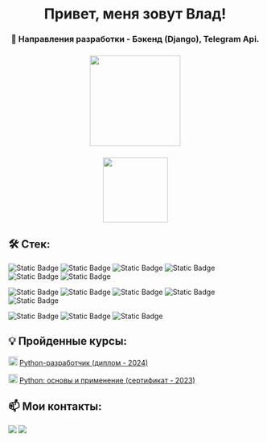 <h1 align="center" class="heading-element" dir="auto">Привет, меня зовут Влад! </h1>
<h3 align="center" class="heading-element" dir="auto">
  🚀 Направления разработки - Бэкенд (Django), Telegram Api.
</h3>

<h3 align="center" class="heading-element" dir="auto">
  <a href="https://github.com/anuraghazra/convoychat">
    <img height=180 align="center" src="https://github-readme-stats.vercel.app/api/top-langs?username=Vlad-RND&layout=compact&langs_count=4&card_width=320&hide=javascript,css" />
  </a>
</h3>
<h3 align="center" class="heading-element" dir="auto">
  <a href="https://github.com/anuraghazra/github-readme-stats">
    <img height=129 align="center" src="https://github-readme-stats.vercel.app/api?username=Vlad-RND&hide=stars,prs,issues,contribs&show_icons=true&hide_rank=true&custom_title=My+GitHub+Stats" />
  </a>
</h3>

## 🛠 Стек:
<p>
  
  ![Static Badge](https://img.shields.io/badge/python-blue?style=for-the-badge&logo=python&logoColor=yellow)
  ![Static Badge](https://img.shields.io/badge/django-darkgreen?style=for-the-badge&logo=django&logoColor=white)
  ![Static Badge](https://img.shields.io/badge/docker-blue?style=for-the-badge&logo=docker&logoColor=white)
  ![Static Badge](https://img.shields.io/badge/postgresql-blue?style=for-the-badge&logo=postgresql&logoColor=white)
  ![Static Badge](https://img.shields.io/badge/linux-white?style=for-the-badge&logo=linux&logoColor=black)
  ![Static Badge](https://img.shields.io/badge/Git-red?style=for-the-badge&logo=git&logoColor=white)
  
</p>
<p>
  
  ![Static Badge](https://img.shields.io/badge/Nginx-green?style=for-the-badge&logo=Nginx&logoColor=white)
  ![Static Badge](https://img.shields.io/badge/Telegram_Api-blue?style=for-the-badge&logo=telegram&logoColor=white)
  ![Static Badge](https://img.shields.io/badge/sqlite-sqlite?style=for-the-badge&logo=sqlite&labelColor=072B8A&color=072B8A)
  ![Static Badge](https://img.shields.io/badge/gunicorn-g?style=for-the-badge&logo=gunicorn&logoColor=white&labelColor=green&color=green)
  ![Static Badge](https://img.shields.io/badge/postman-p?style=for-the-badge&logo=postman&logoColor=white&labelColor=orange&color=orange)
  
</p>
<p>
  
  ![Static Badge](https://img.shields.io/badge/github-g?style=for-the-badge&logo=github&logoColor=white&labelColor=black&color=black)
  ![Static Badge](https://img.shields.io/badge/github_action-g?style=for-the-badge&logo=github%20actions&logoColor=blue&labelColor=white&color=white)
  ![Static Badge](https://img.shields.io/badge/bootstrap%205-bootstrap?style=for-the-badge&logo=bootstrap&logoColor=white&color=blue)

</p>

## 💡 Пройденные курсы:
<img height=18 src="https://avatars.mds.yandex.net/get-lpc/10116223/099a1ee1-39ec-40c8-97ed-f7b8548cf5f0/orig"/> <a href="https://disk.yandex.ru/i/qTGRKyDFHp_ZHA"> Python-разработчик (диплом - 2024) </a>

<img height=18 src="https://stepik.org/static/frontend/topbar_logo.svg"/> <a href="https://stepik.org/cert/2152236"> Python: основы и применение (сертификат - 2023) </a>

## 📫 Мои контакты:
<a href="https://t.me/VladRND61"><img src="https://img.shields.io/badge/vladrnd61-blue?style=for-the-badge&logo=telegram"/></a>
<a href="mailto:vladislavvyt@yandex.ru"><img src="https://img.shields.io/badge/yandex_mail-yellow?style=for-the-badge"/></a>
